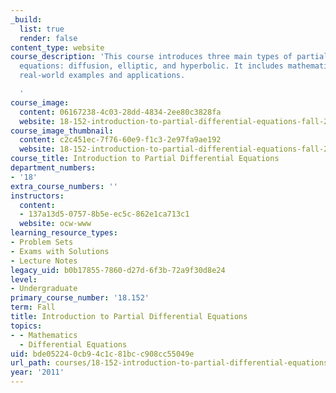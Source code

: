 ```yaml
---
_build:
  list: true
  render: false
content_type: website
course_description: 'This course introduces three main types of partial differential
  equations: diffusion, elliptic, and hyperbolic. It includes mathematical tools,
  real-world examples and applications.

  '
course_image:
  content: 06167238-4c03-28dd-4834-2ee80c3828fa
  website: 18-152-introduction-to-partial-differential-equations-fall-2011
course_image_thumbnail:
  content: c2c451ec-7f76-60e9-f1c3-2e97fa9ae192
  website: 18-152-introduction-to-partial-differential-equations-fall-2011
course_title: Introduction to Partial Differential Equations
department_numbers:
- '18'
extra_course_numbers: ''
instructors:
  content:
  - 137a13d5-0757-8b5e-ec5c-862e1ca713c1
  website: ocw-www
learning_resource_types:
- Problem Sets
- Exams with Solutions
- Lecture Notes
legacy_uid: b0b17855-7860-d27d-6f3b-72a9f30d8e24
level:
- Undergraduate
primary_course_number: '18.152'
term: Fall
title: Introduction to Partial Differential Equations
topics:
- - Mathematics
  - Differential Equations
uid: bde05224-0cb9-4c1c-81bc-c908cc55049e
url_path: courses/18-152-introduction-to-partial-differential-equations-fall-2011
year: '2011'
---
```

